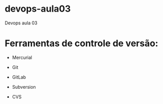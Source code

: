 # devops-aula03
Devops aula 03

# Ferramentas de controle de versão:
* Mercurial

* Git

* GitLab

* Subversion
* CVS
